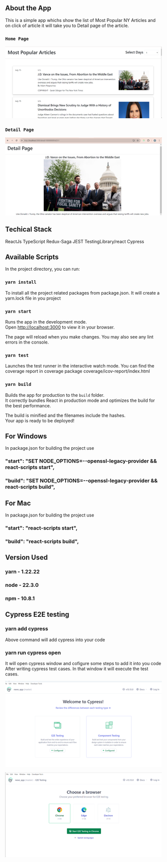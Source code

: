 
## About the App 

This is a simple app whichs show the list of Most Popular NY Articles and on click of
article it will take you to Detail page of the article.

### `Home Page`

![alt text](assets/image3.png)

### `Detail Page`

![alt text](assets/image4.png)

## Techical Stack

ReactJs
TypeScript
Redux-Saga
JEST
TestingLibrary/react
Cypress


## Available Scripts

In the project directory, you can run:

### `yarn install`

To install all the project related packages from package.json. It will create a yarn.lock 
file in you project 

### `yarn start`

Runs the app in the development mode.\
Open [http://localhost:3000](http://localhost:3000) to view it in your browser.

The page will reload when you make changes.
You may also see any lint errors in the console.

### `yarn test`

Launches the test runner in the interactive watch mode.
You can find the coverage report in coverage package coverage/icov-report/index.html

### `yarn build`
 
Builds the app for production to the `build` folder.\
It correctly bundles React in production mode and optimizes the build for the best performance.

The build is minified and the filenames include the hashes.\
Your app is ready to be deployed!

## For Windows

In package.json for building the project use

###  "start": "SET NODE_OPTIONS=--openssl-legacy-provider && react-scripts start",
###  "build": "SET NODE_OPTIONS=--openssl-legacy-provider && react-scripts build",

## For Mac

In package.json for building the project use

###  "start": "react-scripts start",
###  "build": "react-scripts build",


## Version Used

### yarn - 1.22.22
### node - 22.3.0
### npm - 10.8.1

## Cypress E2E testing

### yarn add cypress  

Above command will add cypress into your code

### yarn run cypress open 

It will open cypress window and cofigure some steps to add it into you code 
After writing cypress test cases. In that window it will execute the test cases.

![alt text](assets/image.png)

![alt text](assets/image-1.png)

